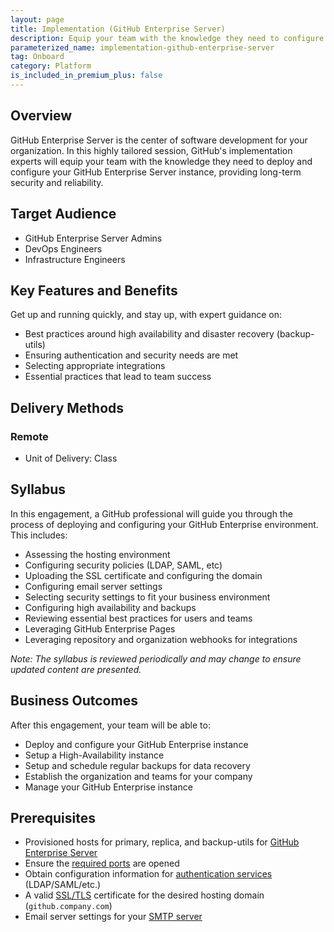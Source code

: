 ```yaml
---
layout: page
title: Implementation (GitHub Enterprise Server)
description: Equip your team with the knowledge they need to configure and manage your GitHub Enterprise Server account.
parameterized_name: implementation-github-enterprise-server
tag: Onboard
category: Platform
is_included_in_premium_plus: false
---
```


## Overview

GitHub Enterprise Server is the center of software development for your organization. In this highly tailored session, GitHub's implementation experts will equip your team with the knowledge they need to deploy and configure your GitHub Enterprise Server instance, providing long-term security and reliability.

## Target Audience

- GitHub Enterprise Server Admins
- DevOps Engineers
- Infrastructure Engineers

## Key Features and Benefits

Get up and running quickly, and stay up, with expert guidance on:
- Best practices around high availability and disaster recovery (backup-utils)
- Ensuring authentication and security needs are met
- Selecting appropriate integrations
- Essential practices that lead to team success

## Delivery Methods

### Remote

- Unit of Delivery: Class

## Syllabus

In this engagement, a GitHub professional will guide you through the process of deploying and configuring your GitHub Enterprise environment. This includes:

- Assessing the hosting environment
- Configuring security policies (LDAP, SAML, etc)
- Uploading the SSL certificate and configuring the domain
- Configuring email server settings
- Selecting security settings to fit your business environment
- Configuring high availability and backups
- Reviewing essential best practices for users and teams
- Leveraging GitHub Enterprise Pages
- Leveraging repository and organization webhooks for integrations

_Note: The syllabus is reviewed periodically and may change to ensure updated content are presented._

## Business Outcomes

After this engagement, your team will be able to:

- Deploy and configure your GitHub Enterprise instance
- Setup a High-Availability instance
- Setup and schedule regular backups for data recovery
- Establish the organization and teams for your company
- Manage your GitHub Enterprise instance

## Prerequisites

- Provisioned hosts for primary, replica, and backup-utils for [GitHub Enterprise Server](https://docs.github.com/en/enterprise-server/admin/installation/setting-up-a-github-enterprise-server-instance)
- Ensure the [required ports](https://docs.github.com/en/enterprise-server/admin/configuration/configuring-network-settings/network-ports) are opened
- Obtain configuration information for [authentication services](https://docs.github.com/en/enterprise-server/admin/identity-and-access-management/managing-iam-for-your-enterprise/about-authentication-for-your-enterprise) (LDAP/SAML/etc.)
- A valid [SSL/TLS](https://docs.github.com/en/enterprise-server/admin/configuration/configuring-network-settings/configuring-tls) certificate for the desired hosting domain (`github.company.com`)
- Email server settings for your [SMTP server](https://docs.github.com/en/enterprise-server/admin/configuration/configuring-your-enterprise/configuring-email-for-notifications#configuring-smtp-for-your-enterprise)

